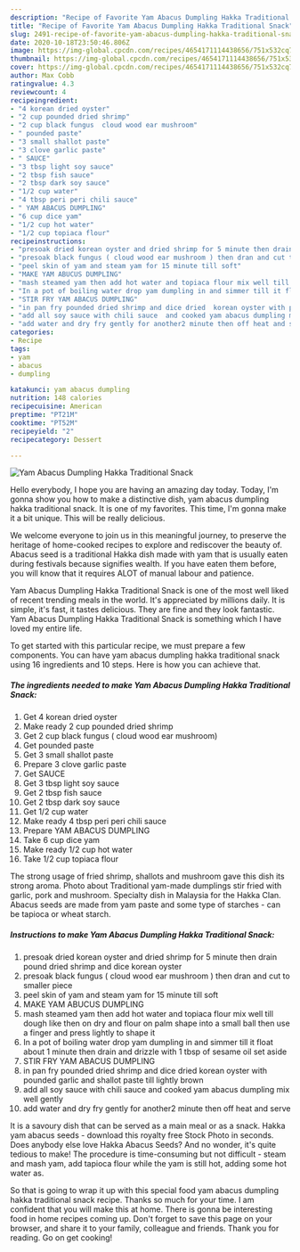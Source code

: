 ```yaml
---
description: "Recipe of Favorite Yam Abacus Dumpling Hakka Traditional Snack"
title: "Recipe of Favorite Yam Abacus Dumpling Hakka Traditional Snack"
slug: 2491-recipe-of-favorite-yam-abacus-dumpling-hakka-traditional-snack
date: 2020-10-18T23:50:46.806Z
image: https://img-global.cpcdn.com/recipes/4654171114438656/751x532cq70/yam-abacus-dumpling-hakka-traditional-snack-recipe-main-photo.jpg
thumbnail: https://img-global.cpcdn.com/recipes/4654171114438656/751x532cq70/yam-abacus-dumpling-hakka-traditional-snack-recipe-main-photo.jpg
cover: https://img-global.cpcdn.com/recipes/4654171114438656/751x532cq70/yam-abacus-dumpling-hakka-traditional-snack-recipe-main-photo.jpg
author: Max Cobb
ratingvalue: 4.3
reviewcount: 4
recipeingredient:
- "4 korean dried oyster"
- "2 cup pounded dried shrimp"
- "2 cup black fungus  cloud wood ear mushroom"
- " pounded paste"
- "3 small shallot paste"
- "3 clove garlic paste"
- " SAUCE"
- "3 tbsp light soy sauce"
- "2 tbsp fish sauce"
- "2 tbsp dark soy sauce"
- "1/2 cup water"
- "4 tbsp peri peri chili sauce"
- " YAM ABACUS DUMPLING"
- "6 cup dice yam"
- "1/2 cup hot water"
- "1/2 cup topiaca flour"
recipeinstructions:
- "presoak dried korean oyster and dried shrimp for 5 minute then drain pound dried shrimp and dice korean oyster"
- "presoak black fungus ( cloud wood ear mushroom ) then dran and cut to smaller piece"
- "peel skin of yam and steam yam for 15 minute till soft"
- "MAKE YAM ABUCUS DUMPLING"
- "mash steamed yam then add hot water and topiaca flour mix well till dough like then on dry and flour on palm  shape into a small ball then use a finger and press lightly to shape it"
- "In a pot of boiling water drop yam dumpling in and simmer till it float about 1 minute then drain and drizzle with 1 tbsp of sesame oil set aside"
- "STIR FRY YAM ABACUS DUMPLING"
- "in pan fry pounded dried shrimp and dice dried  korean oyster with pounded garlic and shallot paste till lightly brown"
- "add all soy sauce with chili sauce  and cooked yam abacus dumpling mix well gently"
- "add water and dry fry gently for another2 minute then off heat and serve"
categories:
- Recipe
tags:
- yam
- abacus
- dumpling

katakunci: yam abacus dumpling 
nutrition: 148 calories
recipecuisine: American
preptime: "PT21M"
cooktime: "PT52M"
recipeyield: "2"
recipecategory: Dessert

---
```



![Yam Abacus Dumpling Hakka Traditional Snack](https://img-global.cpcdn.com/recipes/4654171114438656/751x532cq70/yam-abacus-dumpling-hakka-traditional-snack-recipe-main-photo.jpg)

Hello everybody, I hope you are having an amazing day today. Today, I'm gonna show you how to make a distinctive dish, yam abacus dumpling hakka traditional snack. It is one of my favorites. This time, I'm gonna make it a bit unique. This will be really delicious.

We welcome everyone to join us in this meaningful journey, to preserve the heritage of home-cooked recipes to explore and rediscover the beauty of. Abacus seed is a traditional Hakka dish made with yam that is usually eaten during festivals because signifies wealth. If you have eaten them before, you will know that it requires ALOT of manual labour and patience.

Yam Abacus Dumpling Hakka Traditional Snack is one of the most well liked of recent trending meals in the world. It's appreciated by millions daily. It is simple, it's fast, it tastes delicious. They are fine and they look fantastic. Yam Abacus Dumpling Hakka Traditional Snack is something which I have loved my entire life.


To get started with this particular recipe, we must prepare a few components. You can have yam abacus dumpling hakka traditional snack using 16 ingredients and 10 steps. Here is how you can achieve that.

<!--inarticleads1-->

##### The ingredients needed to make Yam Abacus Dumpling Hakka Traditional Snack:

1. Get 4 korean dried oyster
1. Make ready 2 cup pounded dried shrimp
1. Get 2 cup black fungus ( cloud wood ear mushroom)
1. Get  pounded paste
1. Get 3 small shallot paste
1. Prepare 3 clove garlic paste
1. Get  SAUCE
1. Get 3 tbsp light soy sauce
1. Get 2 tbsp fish sauce
1. Get 2 tbsp dark soy sauce
1. Get 1/2 cup water
1. Make ready 4 tbsp peri peri chili sauce
1. Prepare  YAM ABACUS DUMPLING
1. Take 6 cup dice yam
1. Make ready 1/2 cup hot water
1. Take 1/2 cup topiaca flour


The strong usage of fried shrimp, shallots and mushroom gave this dish its strong aroma. Photo about Traditional yam-made dumplings stir fried with garlic, pork and mushroom. Specialty dish in Malaysia for the Hakka Clan. Abacus seeds are made from yam paste and some type of starches - can be tapioca or wheat starch. 

<!--inarticleads2-->

##### Instructions to make Yam Abacus Dumpling Hakka Traditional Snack:

1. presoak dried korean oyster and dried shrimp for 5 minute then drain pound dried shrimp and dice korean oyster
1. presoak black fungus ( cloud wood ear mushroom ) then dran and cut to smaller piece
1. peel skin of yam and steam yam for 15 minute till soft
1. MAKE YAM ABUCUS DUMPLING
1. mash steamed yam then add hot water and topiaca flour mix well till dough like then on dry and flour on palm  shape into a small ball then use a finger and press lightly to shape it
1. In a pot of boiling water drop yam dumpling in and simmer till it float about 1 minute then drain and drizzle with 1 tbsp of sesame oil set aside
1. STIR FRY YAM ABACUS DUMPLING
1. in pan fry pounded dried shrimp and dice dried  korean oyster with pounded garlic and shallot paste till lightly brown
1. add all soy sauce with chili sauce  and cooked yam abacus dumpling mix well gently
1. add water and dry fry gently for another2 minute then off heat and serve


It is a savoury dish that can be served as a main meal or as a snack. Hakka yam abacus seeds - download this royalty free Stock Photo in seconds. Does anybody else love Hakka Abacus Seeds? And no wonder, it&#39;s quite tedious to make! The procedure is time-consuming but not difficult - steam and mash yam, add tapioca flour while the yam is still hot, adding some hot water as. 

So that is going to wrap it up with this special food yam abacus dumpling hakka traditional snack recipe. Thanks so much for your time. I am confident that you will make this at home. There is gonna be interesting food in home recipes coming up. Don't forget to save this page on your browser, and share it to your family, colleague and friends. Thank you for reading. Go on get cooking!
